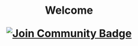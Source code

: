 <h1 align="center">Welcome
<!-- <hr> -->
<div align="center">

<a href="https://www.linkedin.com/in/amitsmangat/"><img src="https://img.shields.io/badge/-Amit%20Mangat-blue?style=flat-square&logo=Linkedin&logoColor=white&link=https://www.linkedin.com/in/amitsmangat/" alt="Join Community Badge"/></a>
  
<!--  <img src='https://img.shields.io/github/followers/u4ik?label=Follow&style=social'> -->
<!-- <img src="https://img.shields.io/static/v1?label=&labelColor=505050&message=arbeitnow&color=%230076D6&style=flat&logo=google-chrome&logoColor=%230076D6" alt="website"/></a> -->
<!-- <img src="http://hits.dwyl.com/abhisheknaiidu/awesome-github-profile-readme.svg" alt="Hits Badge"/> -->
<!-- <img src="https://img.shields.io/static/v1?label=%F0%9F%8C%9F&message=If%20Useful&style=style=flat&color=BC4E99" alt="Star Badge"/> -->
<!-- <a href="https://discord.gg/XTW52Kt"><img src="https://img.shields.io/discord/733027681184251937.svg?style=flat&label=Join%20Community&color=7289DA" alt="Join Community Badge"/></a> -->
<!-- <a href="https://twitter.com/abhisheknaiidu" ><img src="https://img.shields.io/twitter/follow/abhisheknaiidu.svg?style=social" /> </a> -->




